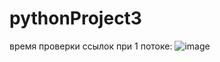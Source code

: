 # pythonProject3

время проверки ссылок при 1 потоке:
![image](https://user-images.githubusercontent.com/75948025/144116734-c244f245-919a-4f41-8735-c93272512c69.png)

